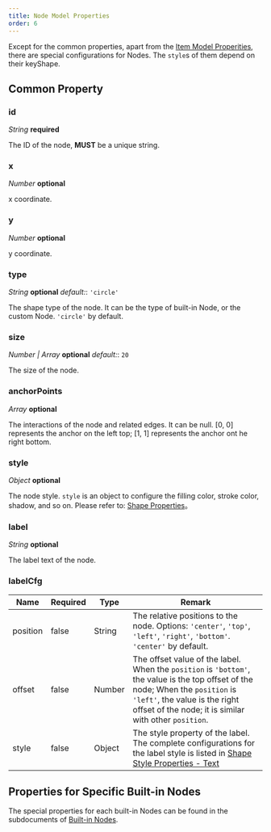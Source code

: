 ```yaml
---
title: Node Model Properties
order: 6
---
```


Except for the common properties, apart from the [Item Model Properities](/en/docs/api/items/itemProperties.zh.md), there are special configurations for Nodes. The `style`s of them depend on their keyShape.

## Common Property

### id

<description> _String_ **required** </description>

The ID of the node, **MUST** be a unique string.

### x

<description> _Number_ **optional** </description>

x coordinate.

### y

<description> _Number_ **optional** </description>

y coordinate.

### type

<description> _String_ **optional** _default:_: `'circle'`</description>

The shape type of the node. It can be the type of built-in Node, or the custom Node. `'circle'` by default.

### size

<description> _Number | Array_ **optional** _default:_: `20`</description>

The size of the node.

### anchorPoints

<description> _Array_ **optional** </description>

The interactions of the node and related edges. It can be null. [0, 0] represents the anchor on the left top; [1, 1] represents the anchor ont he right bottom.

### style

<description> _Object_ **optional** </description>

The node style. `style` is an object to configure the filling color, stroke color, shadow, and so on. Please refer to: [Shape Properties](/en/docs/api/shapeProperties.zh.md)。

### label

<description> _String_ **optional** </description>

The label text of the node.

### labelCfg

| Name | Required | Type | Remark |
| --- | --- | --- | --- |
| position | false | String | The relative positions to the node. Options: `'center'`, `'top'`, `'left'`, `'right'`, `'bottom'`. `'center'` by default. |
| offset | false | Number | The offset value of the label. When the `position` is `'bottom'`, the value is the top offset of the node; When the `position` is `'left'`, the value is the right offset of the node; it is similar with other `position`. |
| style | false | Object | The style property of the label. The complete configurations for the label style is listed in [Shape Style Properties - Text](/en/docs/api/shapeProperties/#text) |

## Properties for Specific Built-in Nodes

The special properties for each built-in Nodes can be found in the subdocuments of [Built-in Nodes](/en/docs/manual/middle/elements/nodes/defaultNode).
